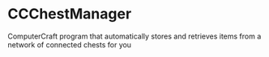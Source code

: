 # CCChestManager
ComputerCraft program that automatically stores and retrieves items from a network of connected chests for you
